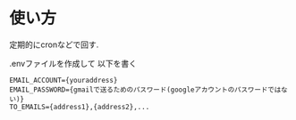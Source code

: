 # 使い方
定期的にcronなどで回す.

.envファイルを作成して
以下を書く
```
EMAIL_ACCOUNT={youraddress}
EMAIL_PASSWORD={gmailで送るためのパスワード(googleアカウントのパスワードではない)}
TO_EMAILS={address1},{address2},...
```